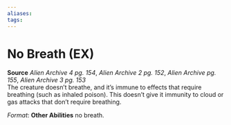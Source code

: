 ```yaml
---
aliases: 
tags: 
---
```


# No Breath (EX)

**Source** _Alien Archive 4 pg. 154_, _Alien Archive 2 pg. 152_, _Alien Archive pg. 155_, _Alien Archive 3 pg. 153_  
The creature doesn’t breathe, and it’s immune to effects that require breathing (such as inhaled poison). This doesn’t give it immunity to cloud or gas attacks that don’t require breathing.

_Format_: **Other Abilities** no breath.
